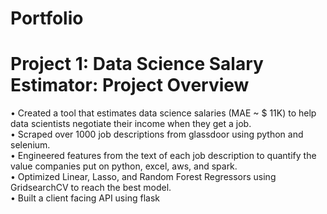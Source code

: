 # Portfolio

# Project 1: Data Science Salary Estimator: Project Overview
• Created a tool that estimates data science salaries (MAE ~ $ 11K) to help data scientists negotiate their income when they get a job.<br /> 
• Scraped over 1000 job descriptions from glassdoor using python and selenium.<br /> 
• Engineered features from the text of each job description to quantify the value companies put on python, excel, aws, and spark.<br /> 
• Optimized Linear, Lasso, and Random Forest Regressors using GridsearchCV to reach the best model.<br /> 
• Built a client facing API using flask
